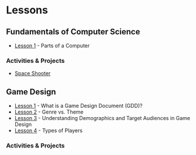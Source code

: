 # Lessons

## Fundamentals of Computer Science

- [Lesson 1](lessons/fcs/lesson_1.md) - Parts of a Computer

### Activities & Projects

- [Space Shooter]()

## Game Design

- [Lesson 1](lessons/gpd/lesson_1.md) - What is a Game Design Document (GDD)?
- [Lesson 2](lessons/gpd/lesson_2.md) - Genre vs. Theme
- [Lesson 3](lessons/gpd/lesson_3.md) - Understanding Demographics and Target Audiences in Game Design
- [Lesson 4](lessons/gpd/lesson_4.md) - Types of Players

### Activities & Projects
